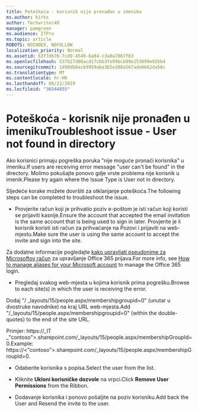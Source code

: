 ```yaml
---
title: Poteškoća - korisnik nije pronađen u imeniku
ms.author: kirks
author: Techwriter40
manager: pamgreen
ms.audience: ITPro
ms.topic: article
ROBOTS: NOINDEX, NOFOLLOW
localization_priority: Normal
ms.assetid: 63f7d676-7cd9-4549-ba84-c3a8a7867f63
ms.openlocfilehash: 537b27d06acd17cbb3fe99bcb89e153099e92bb4
ms.sourcegitcommit: 1d98db8acb9959aba3b5e308a567ade6b62da56c
ms.translationtype: MT
ms.contentlocale: hr-HR
ms.lasthandoff: 08/22/2019
ms.locfileid: "36544855"
---
```

# <a name="troubleshoot-issue---user-not-found-in-directory"></a><span data-ttu-id="95f10-102">Poteškoća - korisnik nije pronađen u imeniku</span><span class="sxs-lookup"><span data-stu-id="95f10-102">Troubleshoot issue - User not found in directory</span></span>

<span data-ttu-id="95f10-103">Ako korisnici primaju pogreška poruka "nije moguće pronaći korisnika" u imeniku.</span><span class="sxs-lookup"><span data-stu-id="95f10-103">If users are receiving error message "user can't be found" in the directory.</span></span> <span data-ttu-id="95f10-104">Molimo pokušajte ponovo gdje vrste problema nije korisnik u imenik.</span><span class="sxs-lookup"><span data-stu-id="95f10-104">Please try again where the Issue Type is User not in directory.</span></span>

<span data-ttu-id="95f10-105">Sljedeće korake možete dovršiti za otklanjanje poteškoća.</span><span class="sxs-lookup"><span data-stu-id="95f10-105">The following steps can be completed to troubleshoot the issue.</span></span>

- <span data-ttu-id="95f10-106">Provjerite račun koji je prihvatio poziv e-poštom je isti račun koji koristi se prijaviti kasnije.</span><span class="sxs-lookup"><span data-stu-id="95f10-106">Ensure the account that accepted the email invitation is the same account that is being used to sign in later.</span></span> <span data-ttu-id="95f10-107">Provjerite je li korisnik koristi isti račun za prihvaćanje na Pozovi i prijaviti na web-mjestu.</span><span class="sxs-lookup"><span data-stu-id="95f10-107">Make sure the user is using the same account to accept the invite and sign into the site.</span></span> 

<span data-ttu-id="95f10-108">Za dodatne informacije pogledajte [kako upravljati pseudonime za Microsoftov račun</a> za upravljanje Office 365 prijava](https://support.microsoft.com/help/12407/microsoft-account-how-to-manage-aliases).</span><span class="sxs-lookup"><span data-stu-id="95f10-108">For more info, see [How to manage aliases for your Microsoft account</a> to manage the Office 365 login](https://support.microsoft.com/help/12407/microsoft-account-how-to-manage-aliases).</span></span> 

- <span data-ttu-id="95f10-109">Pregledaj svakog web-mjesta u kojima korisnik prima pogrešku.</span><span class="sxs-lookup"><span data-stu-id="95f10-109">Browse to each site(s) in which the user is receiving the error.</span></span> 

<span data-ttu-id="95f10-110">Dodaj "/ _layouts/15/people.aspx/membershipgroupid=0" (unutar u dvostruke navodnike) na kraj URL web-mjesta.</span><span class="sxs-lookup"><span data-stu-id="95f10-110">Add "/_layouts/15/people.aspx/membershipgroupid=0" (within the double-quotes) to the end of the site URL.</span></span> 

<span data-ttu-id="95f10-111">Primjer: https://_lT _"contoso">.sharepoint.com/_layouts/15/people.aspx/membershipGroupId=0.</span><span class="sxs-lookup"><span data-stu-id="95f10-111">Example: https://<"contoso">.sharepoint.com/_layouts/15/people.aspx/membershipGroupId=0.</span></span>

- <span data-ttu-id="95f10-112">Odaberite korisnika s popisa.</span><span class="sxs-lookup"><span data-stu-id="95f10-112">Select the user from the list.</span></span>

- <span data-ttu-id="95f10-113">Kliknite **Ukloni korisničke dozvole** na vrpci.</span><span class="sxs-lookup"><span data-stu-id="95f10-113">Click **Remove User Permissions** from the Ribbon.</span></span> 
-  <span data-ttu-id="95f10-114">Dodavanje korisnika i ponovo pošaljite na poziv korisniku.</span><span class="sxs-lookup"><span data-stu-id="95f10-114">Add back the User and Resend the invite to the user.</span></span>

